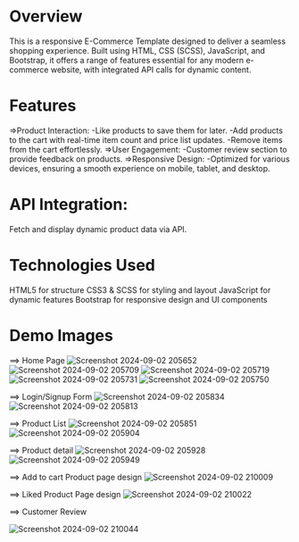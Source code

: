 # Overview
This is a responsive E-Commerce Template designed to deliver a seamless shopping experience. Built using HTML, CSS (SCSS), JavaScript, and Bootstrap, it offers a range of features essential for any modern e-commerce website, with integrated API calls for dynamic content.

# Features
=>Product Interaction:
  -Like products to save them for later.
  -Add products to the cart with real-time item count and price list updates.
  -Remove items from the cart effortlessly.
=>User Engagement:
  -Customer review section to provide feedback on products.
=>Responsive Design:
  -Optimized for various devices, ensuring a smooth experience on mobile, tablet, and desktop.
# API Integration:
 Fetch and display dynamic product data via API.
# Technologies Used
HTML5 for structure
CSS3 & SCSS for styling and layout
JavaScript for dynamic features
Bootstrap for responsive design and UI components

# Demo Images

==> Home Page
![Screenshot 2024-09-02 205652](https://github.com/user-attachments/assets/d4467d11-8938-4860-aee1-aa0220650c67)
![Screenshot 2024-09-02 205709](https://github.com/user-attachments/assets/a24baee5-60ae-4454-8389-7bde8d407e2a)
![Screenshot 2024-09-02 205719](https://github.com/user-attachments/assets/7391ca9b-e5a2-4401-b1b1-a1af26c3d780)
![Screenshot 2024-09-02 205731](https://github.com/user-attachments/assets/51603b3a-9339-4df1-a961-75ccbac6f423)
![Screenshot 2024-09-02 205750](https://github.com/user-attachments/assets/f78ff6a4-f110-4d7a-85c2-8171107604b6)

==> Login/Signup Form
![Screenshot 2024-09-02 205834](https://github.com/user-attachments/assets/4175f5ae-92e8-4769-b767-cea2cd57cc68)
 ![Screenshot 2024-09-02 205813](https://github.com/user-attachments/assets/366e8f79-c837-437e-bbbc-f4c50c24e0ec)

==> Product List
![Screenshot 2024-09-02 205851](https://github.com/user-attachments/assets/c6a7cbc0-9521-476a-befa-d942a4450a1c)
![Screenshot 2024-09-02 205904](https://github.com/user-attachments/assets/1cce46ac-2f33-45eb-9b3b-03d1d17579cd) 

==> Product detail
![Screenshot 2024-09-02 205928](https://github.com/user-attachments/assets/e231af9d-45f0-47ea-a8aa-9965852a2e35) 
![Screenshot 2024-09-02 205949](https://github.com/user-attachments/assets/2efae830-9791-4b71-8851-f5e7552ed275)

==> Add to cart Product page design
![Screenshot 2024-09-02 210009](https://github.com/user-attachments/assets/0ce25281-50e3-4f83-b6bb-12046946ee61)

==> Liked Product Page design
![Screenshot 2024-09-02 210022](https://github.com/user-attachments/assets/f918c38f-506e-4a9c-9b96-127922db6cb6)

==> Customer Review

![Screenshot 2024-09-02 210044](https://github.com/user-attachments/assets/028f9ae6-6975-40f0-ba56-675057f3de7a) 
